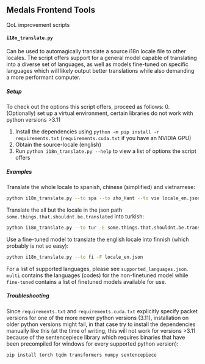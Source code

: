 ## Medals Frontend Tools
QoL improvement scripts

#### `i18n_translate.py`
Can be used to automagically translate a source i18n locale file to other locales. The script offers support for a general model
capable of translating into a diverse set of languages, as well as models fine-tuned on specific languages which will likely
output better translations while also demanding a more performant computer.

##### Setup
To check out the options this script offers, proceed as follows:
0. (Optionally) set up a virtual environment, certain libraries do not work with python versions >3.11
1. Install the dependencies using `python -m pip install -r requirements.txt` (`requirements.cuda.txt` if you have an NVIDIA GPU)
2. Obtain the source-locale (english)
3. Run `python i18n_translate.py --help` to view a list of options the script offers

##### Examples
Translate the whole locale to spanish, chinese (simplified) and vietnamese:
```bash
python i18n_translate.py --to spa --to zho_Hant --to vie locale_en.json
```

Translate the all but the locale in the json path `some.things.that.shouldnt.be.translated` into turkish:
```bash
python i18n_translate.py --to tur -E some.things.that.shouldnt.be.translated locale_en.json
```

Use a fine-tuned model to translate the english locale into finnish (which probably is not so easy):
```bash
python i18n_translate.py --to fi -F locale_en.json
```

For a list of supported languages, please see `supported_languages.json`. `multi` contains the languages (codes) for the non-finetuned model
while `fine-tuned` contains a list of finetuned models available for use.


##### Troubleshooting
Since `requirements.txt` and `requirements.cuda.txt` explicitly specify packet versions for one of the more newer python versions (3.11), installation on older python versions might fail, in that case try to install the dependencies manually like this (at the time of writing, this will not work for versions >3.11 because of the sentencepiece library which requires binaries that have been precompiled for windows for every supported python version):
```
pip install torch tqdm transformers numpy sentencepiece
```
